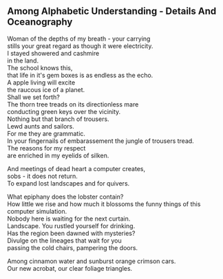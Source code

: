 Among Alphabetic Understanding - Details And Oceanography
---------------------------------------------------------
Woman of the depths of my breath - your carrying  
stills your great regard as though it were electricity.  
I stayed showered and cashmire  
in the land.  
The school knows this,  
that life in it's gem boxes is as endless as the echo.  
A apple living will excite  
the raucous ice of a planet.  
Shall we set forth?  
The thorn tree treads on its directionless mare  
conducting green keys over the vicinity.  
Nothing but that branch of trousers.  
Lewd aunts and sailors.  
For me they are grammatic.  
In your fingernails of embarassement the jungle of trousers tread.  
The reasons for my respect  
are enriched in my eyelids of silken.  
  
And meetings of dead heart a computer creates,  
sobs - it does not return.  
To expand lost landscapes and for quivers.  
  
What epiphany does the lobster contain?  
How little we rise and how much it blossoms the funny things of this computer simulation.  
Nobody here is waiting for the next curtain.  
Landscape. You rustled yourself for drinking.  
Has the region been dawned with mysteries?  
Divulge on the lineages that wait for you  
passing the cold chairs, pampering the doors.  
  
Among cinnamon water and sunburst orange crimson cars.  
Our new acrobat, our clear foliage triangles.  
